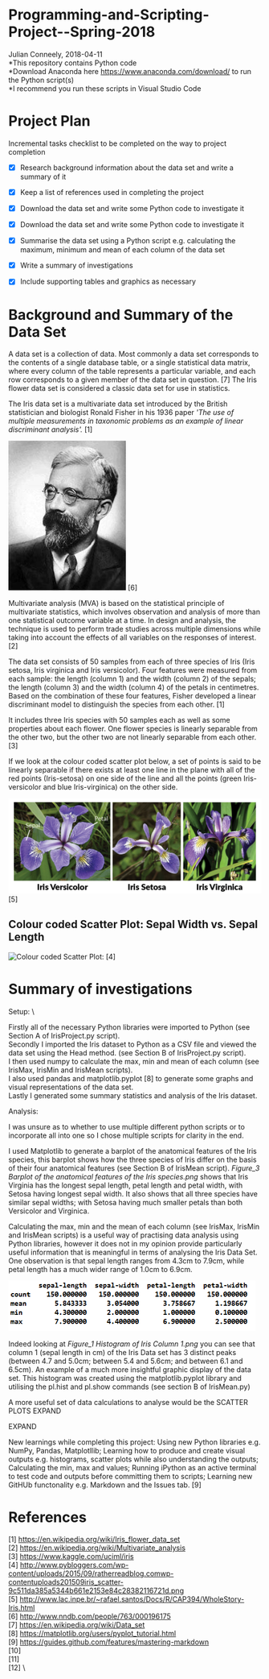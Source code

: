 # Programming-and-Scripting-Project--Spring-2018
Julian Conneely, 2018-04-11\
*This repository contains Python code\
*Download Anaconda here https://www.anaconda.com/download/ to run the Python script(s)\
*I recommend you run these scripts in Visual Studio Code


# Project Plan
Incremental tasks checklist to be completed on the way to project completion
- [x] Research background information about the data set and write a summary of it
- [x] Keep a list of references used in completing the project
- [x] Download the data set and write some Python code to investigate it
- [x] Download the data set and write some Python code to investigate it
- [x] Summarise the data set using a Python script e.g. calculating the maximum, minimum and
mean of each column of the data set
- [x] Write a summary of investigations
- [x] Include supporting tables and graphics as necessary



# Background and Summary of the Data Set

A data set is a collection of data. Most commonly a data set corresponds to the contents of a single database table, or a single statistical data matrix, where every column of the table represents a particular variable, and each row corresponds to a given member of the data set in question. [7] The Iris flower data set is considered a classic data set for use in statistics.

The Iris data set is a multivariate data set introduced by the British statistician and biologist Ronald Fisher in his 1936 paper *'The use of multiple measurements in taxonomic problems as an example of linear discriminant analysis'.* [1]

![Ronald Fisher](Images/ronald-fisher.png)
[6]

Multivariate analysis (MVA) is based on the statistical principle of multivariate statistics, which involves observation and analysis of more than one statistical outcome variable at a time. In design and analysis, the technique is used to perform trade studies across multiple dimensions while taking into account the effects of all variables on the responses of interest. [2]

The data set consists of 50 samples from each of three species of Iris (Iris setosa, Iris virginica and Iris versicolor). Four features were measured from each sample: the length (column 1) and the width (column 2) of the sepals; the length (column 3) and the width (column 4) of the petals in centimetres. Based on the combination of these four features, Fisher developed a linear discriminant model to distinguish the species from each other. [1]

It includes three Iris species with 50 samples each as well as some properties about each flower. One flower species is linearly separable from the other two, but the other two are not linearly separable from each other. [3]

If we look at the colour coded scatter plot below, a set of points is said to be linearly separable if there exists at least one line in the plane with all of the red points (Iris-setosa) on one side of the line and all the points (green Iris-versicolor and blue Iris-virginica) on the other side.


![iris](Images/iris-machinelearning.png)
[5]


## Colour coded Scatter Plot: Sepal Width vs. Sepal Length
![Colour coded Scatter Plot:](http://www.pybloggers.com/wp-content/uploads/2015/09/ratherreadblog.comwp-contentuploads201509iris_scatter-9c511da385a5344b661e2153e84c28382116721d.png)
[4]



# Summary of investigations

Setup: \

Firstly all of the necessary Python libraries were imported to Python (see Section A of IrisProject.py script). \
Secondly I imported the Iris dataset to Python as a CSV file and viewed the data set using the Head method. (see Section B of IrisProject.py script). \
I then used numpy to calculate the max, min and mean of each column (see IrisMax, IrisMin and IrisMean scripts). \
I also used pandas and matplotlib.pyplot [8] to generate some graphs and visual representations of the data set. \
Lastly I generated some summary statistics and analysis of the Iris dataset.

Analysis: 

I was unsure as to whether to use multiple different python scripts or to incorporate all into one so I chose multiple scripts for clarity in the end.

I used Matplotlib to generate a barplot of the anatomical features of the Iris species, this barplot shows how the three species of Iris differ on the basis of their four anatomical features (see Section B of IrisMean script). 
*Figure_3 Barplot of the anatomical features of the Iris species.png* shows that Iris Virginia has the longest sepal length, petal length and petal width, with Setosa having longest sepal width. It also shows that all three species have similar sepal widths; with Setosa having much smaller petals than both Versicolor and Virginica. 

Calculating the max, min and the mean of each column (see IrisMax, IrisMin and IrisMean scripts) is a useful way of practising data analysis using Python libraries, however it does not in my opinion provide particularly useful information that is meaningful in terms of analysing the Iris Data Set. One observation is that sepal length ranges from 4.3cm to 7.9cm, while petal length has a much wider range of 1.0cm to 6.9cm. 

![Mean, Max and Min of the entire data set](Images/MeanMinMax.PNG)


Indeed looking at *Figure_1 Histogram of Iris Column 1.png* you can see that column 1 (sepal length in cm) of the Iris Data set has 3 distinct peaks (between 4.7 and 5.0cm; between 5.4 and 5.6cm; and between 6.1 and 6.5cm). An example of a much more insightful graphic display of the data set. This histogram was created using the matplotlib.pyplot library and utilising the pl.hist and pl.show commands (see section B of IrisMean.py)

A more useful set of data calculations to analyse would be the SCATTER PLOTS EXPAND

EXPAND

New learnings while completing this project: Using new Python libraries e.g. NumPy, Pandas, Matplotllib; Learning how to produce and create visual outputs e.g. histograms, scatter plots while also understanding the outputs; Calculating the min, max and values; Running iPython as an active terminal to test code and outputs before committing them to scripts; Learning new GitHUb functonality e.g. Markdown and the Issues tab. [9]


# References
[1] https://en.wikipedia.org/wiki/Iris_flower_data_set \
[2] https://en.wikipedia.org/wiki/Multivariate_analysis \
[3] https://www.kaggle.com/uciml/iris \
[4] http://www.pybloggers.com/wp-content/uploads/2015/09/ratherreadblog.comwp-contentuploads201509iris_scatter-9c511da385a5344b661e2153e84c28382116721d.png \
[5] http://www.lac.inpe.br/~rafael.santos/Docs/R/CAP394/WholeStory-Iris.html \
[6] http://www.nndb.com/people/763/000196175 \
[7] https://en.wikipedia.org/wiki/Data_set \
[8] https://matplotlib.org/users/pyplot_tutorial.html \
[9] https://guides.github.com/features/mastering-markdown \
[10] \
[11] \
[12] \
